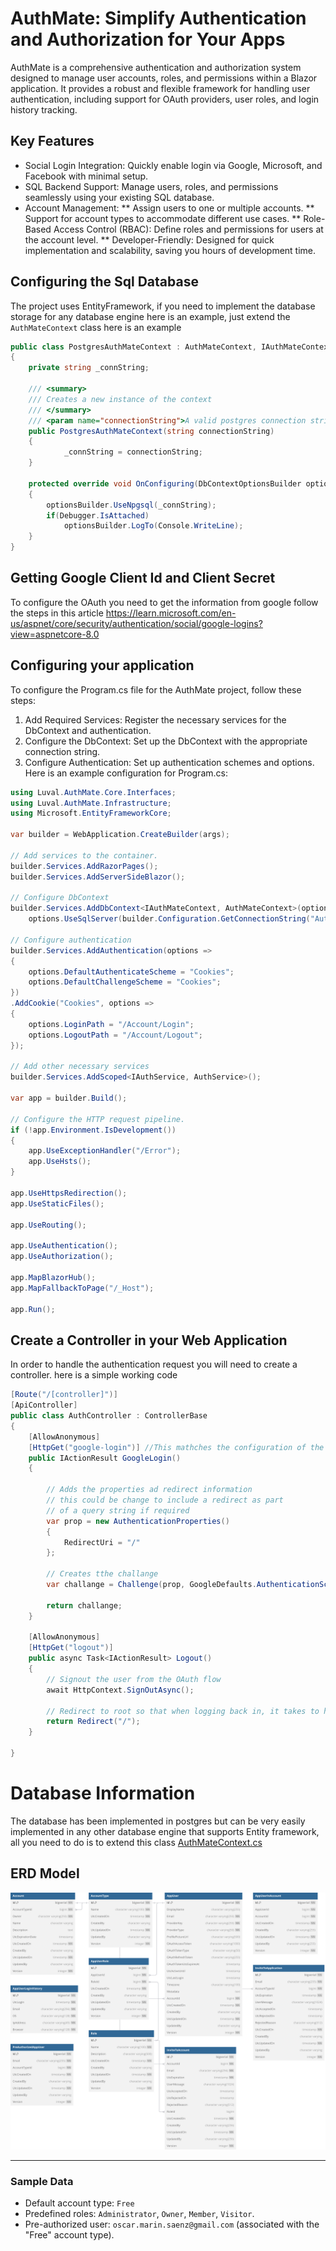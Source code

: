 # AuthMate: Simplify Authentication and Authorization for Your Apps

AuthMate is a comprehensive authentication and authorization system designed to manage user accounts, roles, and permissions within a Blazor application. It provides a robust and flexible framework for handling user authentication, including support for OAuth providers, user roles, and login history tracking.

## Key Features
* Social Login Integration: Quickly enable login via Google, Microsoft, and Facebook with minimal setup.
* SQL Backend Support: Manage users, roles, and permissions seamlessly using your existing SQL database.
* Account Management:
** Assign users to one or multiple accounts.
** Support for account types to accommodate different use cases.
** Role-Based Access Control (RBAC): Define roles and permissions for users at the account level.
** Developer-Friendly: Designed for quick implementation and scalability, saving you hours of development time.

## Configuring the Sql Database
The project uses EntityFramework, if you need to implement the database storage for any database engine here is an example, just extend the `AuthMateContext` class here is an example

``` csharp
public class PostgresAuthMateContext : AuthMateContext, IAuthMateContext
{
    private string _connString;

    /// <summary>
    /// Creates a new instance of the context
    /// </summary>
    /// <param name="connectionString">A valid postgres connection string</param>
    public PostgresAuthMateContext(string connectionString)
    {
            _connString = connectionString;
    }

    protected override void OnConfiguring(DbContextOptionsBuilder optionsBuilder)
    {
        optionsBuilder.UseNpgsql(_connString);
        if(Debugger.IsAttached)
            optionsBuilder.LogTo(Console.WriteLine);
    }
}
```
## Getting Google Client Id and Client Secret
To configure the OAuth you need to get the information from google follow the steps in this article https://learn.microsoft.com/en-us/aspnet/core/security/authentication/social/google-logins?view=aspnetcore-8.0

## Configuring your application
To configure the Program.cs file for the AuthMate project, follow these steps:
1.	Add Required Services: Register the necessary services for the DbContext and authentication.
2.	Configure the DbContext: Set up the DbContext with the appropriate connection string.
3.	Configure Authentication: Set up authentication schemes and options.
Here is an example configuration for Program.cs:

``` csharp
using Luval.AuthMate.Core.Interfaces;
using Luval.AuthMate.Infrastructure;
using Microsoft.EntityFrameworkCore;

var builder = WebApplication.CreateBuilder(args);

// Add services to the container.
builder.Services.AddRazorPages();
builder.Services.AddServerSideBlazor();

// Configure DbContext
builder.Services.AddDbContext<IAuthMateContext, AuthMateContext>(options =>
    options.UseSqlServer(builder.Configuration.GetConnectionString("AuthMateConnection")));

// Configure authentication
builder.Services.AddAuthentication(options =>
{
    options.DefaultAuthenticateScheme = "Cookies";
    options.DefaultChallengeScheme = "Cookies";
})
.AddCookie("Cookies", options =>
{
    options.LoginPath = "/Account/Login";
    options.LogoutPath = "/Account/Logout";
});

// Add other necessary services
builder.Services.AddScoped<IAuthService, AuthService>();

var app = builder.Build();

// Configure the HTTP request pipeline.
if (!app.Environment.IsDevelopment())
{
    app.UseExceptionHandler("/Error");
    app.UseHsts();
}

app.UseHttpsRedirection();
app.UseStaticFiles();

app.UseRouting();

app.UseAuthentication();
app.UseAuthorization();

app.MapBlazorHub();
app.MapFallbackToPage("/_Host");

app.Run();

```
## Create a Controller in your Web Application
In order to handle the authentication request you will need to create a controller. here is a simple working code

``` csharp
[Route("/[controller]")]
[ApiController]
public class AuthController : ControllerBase
{
    [AllowAnonymous]
    [HttpGet("google-login")] //This mathches the configuration of the Google Auth
    public IActionResult GoogleLogin()
    {

        // Adds the properties ad redirect information
        // this could be change to include a redirect as part
        // of a query string if required
        var prop = new AuthenticationProperties()
        {
            RedirectUri = "/"
        };

        // Creates tthe challange
        var challange = Challenge(prop, GoogleDefaults.AuthenticationScheme);

        return challange;
    }

    [AllowAnonymous]
    [HttpGet("logout")]
    public async Task<IActionResult> Logout()
    {
        // Signout the user from the OAuth flow
        await HttpContext.SignOutAsync();

        // Redirect to root so that when logging back in, it takes to home page
        return Redirect("/");
    }

}
```
# Database Information
The database has been implemented in postgres but can be very easily implemented in any other database engine that supports Entity framework, all you need to do is to extend this class [AuthMateContext.cs](https://github.com/marinoscar/AuthMate/blob/main/src/Luval.AuthMate/Infrastructure/Data/AuthMateContext.cs)

## ERD Model
![ERD Model](https://raw.githubusercontent.com/marinoscar/AuthMate/refs/heads/main/media/erd.svg)

---

### Sample Data
- Default account type: `Free`
- Predefined roles: `Administrator`, `Owner`, `Member`, `Visitor`.
- Pre-authorized user: `oscar.marin.saenz@gmail.com` (associated with the "Free" account type).
